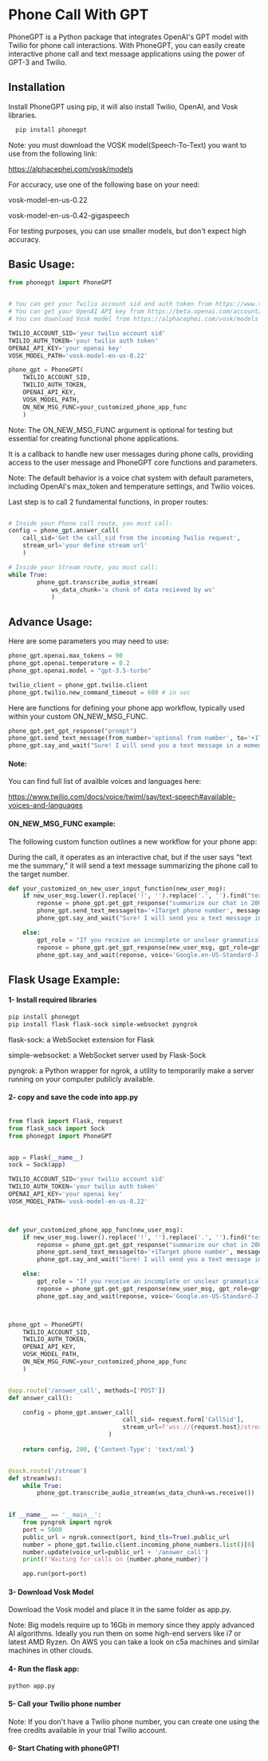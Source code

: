 
# Phone Call With GPT

PhoneGPT is a Python package that integrates OpenAI's GPT model with Twilio for phone call interactions. With PhoneGPT, you can easily create interactive phone call and text message applications using the power of GPT-3 and Twilio.



## Installation

Install PhoneGPT using pip, it will also install Twilio, OpenAI, and Vosk libraries.

```bash
  pip install phonegpt
```

Note: you must download the VOSK model(Speech-To-Text) you want to use from the following link:

https://alphacephei.com/vosk/models


For accuracy, use one of the following base on your need:

vosk-model-en-us-0.22

vosk-model-en-us-0.42-gigaspeech

For testing purposes, you can use smaller models, but don't expect high accuracy.

## Basic Usage:

```python
from phonegpt import PhoneGPT


# You can get your Twilio account sid and auth token from https://www.twilio.com/console
# You can get your OpenAI API key from https://beta.openai.com/account/api-keys
# You can download Vosk model from https://alphacephei.com/vosk/models

TWILIO_ACCOUNT_SID='your twilio account sid'
TWILIO_AUTH_TOKEN='your twilio auth token'
OPENAI_API_KEY='your openai key'
VOSK_MODEL_PATH='vosk-model-en-us-0.22'

phone_gpt = PhoneGPT(
    TWILIO_ACCOUNT_SID,
    TWILIO_AUTH_TOKEN,
    OPENAI_API_KEY,
    VOSK_MODEL_PATH,
    ON_NEW_MSG_FUNC=your_customized_phone_app_func
    )
```

Note: The ON_NEW_MSG_FUNC argument is optional for testing but essential for creating functional phone applications.

It is a callback to handle new user messages during phone calls, providing access to the user message and PhoneGPT core functions and parameters.

Note: The default behavior is a voice chat system with default parameters, including OpenAI's max_token and temperature settings, and Twilio voices.


Last step is to call 2 fundamental functions, in proper routes:

```python

# Inside your Phone call route, you must call:
config = phone_gpt.answer_call(
    call_sid='Get the call_sid from the incoming Twilio request',
    stream_url='your define stream url'
    )

# Inside your Stream route, you must call:
while True:
        phone_gpt.transcribe_audio_stream(
            ws_data_chunk='a chunk of data recieved by ws'
            )


```


## Advance Usage:

Here are some parameters you may need to use:

```python
phone_gpt.openai.max_tokens = 90
phone_gpt.openai.temperature = 0.2
phone_gpt.openai.model = "gpt-3.5-turbo"

twilio_client = phone_gpt.twilio.client
phone_gpt.twilio.new_command_timeout = 600 # in sec

```

Here are functions for defining your phone app workflow, typically used within your custom ON_NEW_MSG_FUNC. 
```python
phone_gpt.get_gpt_response("prompt")
phone_gpt.send_text_message(from_number='optional from number', to='+1Target phone number', message='some message')
phone_gpt.say_and_wait("Sure! I will send you a text message in a moment!", voice='Google.en-US-Standard-J')

```
#### Note:
You can find full list of availble voices and languages here:

https://www.twilio.com/docs/voice/twiml/say/text-speech#available-voices-and-languages

#### ON_NEW_MSG_FUNC example:
The following custom function outlines a new workflow for your phone app:

During the call, it operates as an interactive chat, but if the user says "text me the summary," it will send a text message summarizing the phone call to the target number.

```python
def your_customized_on_new_user_input_function(new_user_msg):
    if new_user_msg.lower().replace('!', '').replace('.', '').find("text me the summary") != -1:
        reponse = phone_gpt.get_gpt_response("summarize our chat in 200chars maximum")
        phone_gpt.send_text_message(to='+1Target phone number', message=reponse)
        phone_gpt.say_and_wait("Sure! I will send you a text message in a moment!", voice='Google.en-US-Standard-J')

    else:
        gpt_role = "If you receive an incomplete or unclear grammatical command from me, please make a guess about my intention/command/question and provide assistance accordingly without asking for clarification."
        reponse = phone_gpt.get_gpt_response(new_user_msg, gpt_role=gpt_role)
        phone_gpt.say_and_wait(reponse, voice='Google.en-US-Standard-J')

```

## Flask Usage Example:

#### 1- Install required libraries


```bash
pip install phonegpt
pip install flask flask-sock simple-websocket pyngrok
```

flask-sock: a WebSocket extension for Flask

simple-websocket: a WebSocket server used by Flask-Sock

pyngrok: a Python wrapper for ngrok, a utility to temporarily make a server running on your computer publicly available.

#### 2- copy and save the code into app.py

```python

from flask import Flask, request
from flask_sock import Sock
from phonegpt import PhoneGPT


app = Flask(__name__)
sock = Sock(app)

TWILIO_ACCOUNT_SID='your twilio account sid'
TWILIO_AUTH_TOKEN='your twilio auth token'
OPENAI_API_KEY='your openai key'
VOSK_MODEL_PATH='vosk-model-en-us-0.22'



def your_customized_phone_app_func(new_user_msg):
    if new_user_msg.lower().replace('!', '').replace('.', '').find("text me the summary") != -1:
        reponse = phone_gpt.get_gpt_response("summarize our chat in 200chars maximum")
        phone_gpt.send_text_message(to='+1Target phone number', message=reponse)
        phone_gpt.say_and_wait("Sure! I will send you a text message in a moment!", voice='Google.en-US-Standard-J')

    else:
        gpt_role = "If you receive an incomplete or unclear grammatical command from me, please make a guess about my intention/command/question and provide assistance accordingly without asking for clarification."
        reponse = phone_gpt.get_gpt_response(new_user_msg, gpt_role=gpt_role)
        phone_gpt.say_and_wait(reponse, voice='Google.en-US-Standard-J')



phone_gpt = PhoneGPT(
    TWILIO_ACCOUNT_SID,
    TWILIO_AUTH_TOKEN,
    OPENAI_API_KEY,
    VOSK_MODEL_PATH,
    ON_NEW_MSG_FUNC=your_customized_phone_app_func
    )


@app.route('/answer_call', methods=['POST'])
def answer_call():

    config = phone_gpt.answer_call(
                                call_sid= request.form['CallSid'],
                                stream_url=f'wss://{request.host}/stream'
                            )
    
    return config, 200, {'Content-Type': 'text/xml'}


@sock.route('/stream')
def stream(ws):
    while True:
        phone_gpt.transcribe_audio_stream(ws_data_chunk=ws.receive())

    
if __name__ == '__main__':
    from pyngrok import ngrok
    port = 5000
    public_url = ngrok.connect(port, bind_tls=True).public_url
    number = phone_gpt.twilio.client.incoming_phone_numbers.list()[0]
    number.update(voice_url=public_url + '/answer_call')
    print(f'Waiting for calls on {number.phone_number}')

    app.run(port=port)
```

#### 3- Download Vosk Model
Download the Vosk model and place it in the same folder as app.py.

Note: Big models require up to 16Gb in memory since they apply advanced AI algorithms. Ideally you run them on some high-end servers like i7 or latest AMD Ryzen. On AWS you can take a look on c5a machines and similar machines in other clouds.

#### 4- Run the flask app:
```bash
python app.py
```

#### 5- Call your Twilio phone number
Note: If you don't have a Twilio phone number, you can create one using the free credits available in your trial Twilio account.

#### 6- Start Chating with phoneGPT!
